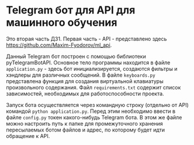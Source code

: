 # Telegram бот для API для машинного обучения

Это вторая часть ДЗ1. Первая часть - API - представлено здесь https://github.com/Maxim-Fyodorov/ml_api.

Данный Telegram бот построен с помощью библиотеки pyTelegramBotAPI. Основное тело программы находится в файле `application.py` - здесь бот инициализируется, создаются фильтры и хэндлеры для различных сообщений. В файле `keyboards.py` представлена функция для создания виртуальной клавиатуры произвольного содержания. Файл `requirements.txt` содержит список зависимостей, необходимых для работоспособности проекта.

Запуск бота осуществляется через командную строку (отдельно от API) командой `python application.py`. Перед этим необходимо ввести в файле `config.py` токен какого-нибудь Telegram бота. В этом же файле можно настроить путь к папке для промежуточного хранения пересылаемых ботом файлов и адрес, по которому будет идти обращение к API.
